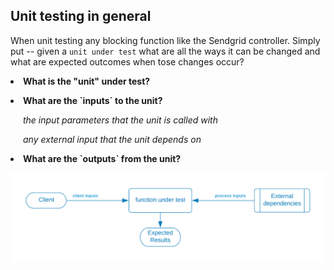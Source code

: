 ## Unit testing in general

When unit testing any blocking function like the Sendgrid controller.   Simply put -- given a `unit under test` what are all the ways it can be changed and what are expected outcomes when tose changes occur?


<div>
<p/><li><strong>What is the "unit" under test?</strong></li>

<p/><li><strong>What are the `inputs` to the unit?</strong></li>
<div style="padding-left: 20px">
<p/><em>the input parameters that the unit is called with</em>
</div>
<div style="padding-left: 20px">
<p/><em>any external input that the unit depends on</em>
</div>

<p/><li><strong>What are the `outputs` from the unit?</strong></li>
</div>


![](../../../.gitbook/assets/sendgrid-personal-page-6-1-.png)